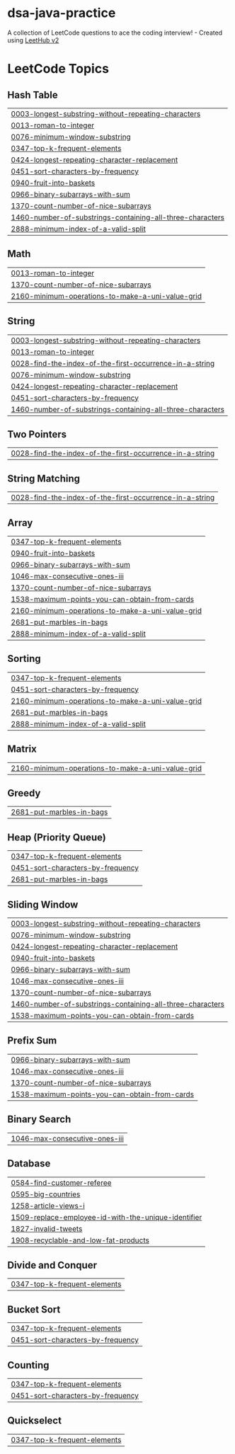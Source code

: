 # dsa-java-practice
A collection of LeetCode questions to ace the coding interview! - Created using [LeetHub v2](https://github.com/arunbhardwaj/LeetHub-2.0)

<!---LeetCode Topics Start-->
# LeetCode Topics
## Hash Table
|  |
| ------- |
| [0003-longest-substring-without-repeating-characters](https://github.com/Rhythm-Bhatia/dsa-java-practice/tree/master/0003-longest-substring-without-repeating-characters) |
| [0013-roman-to-integer](https://github.com/RHYTHM643/dsa-java-practice/tree/master/0013-roman-to-integer) |
| [0076-minimum-window-substring](https://github.com/Rhythm-Bhatia/dsa-java-practice/tree/master/0076-minimum-window-substring) |
| [0347-top-k-frequent-elements](https://github.com/Rhythm-Bhatia/dsa-java-practice/tree/master/0347-top-k-frequent-elements) |
| [0424-longest-repeating-character-replacement](https://github.com/Rhythm-Bhatia/dsa-java-practice/tree/master/0424-longest-repeating-character-replacement) |
| [0451-sort-characters-by-frequency](https://github.com/Rhythm-Bhatia/dsa-java-practice/tree/master/0451-sort-characters-by-frequency) |
| [0940-fruit-into-baskets](https://github.com/Rhythm-Bhatia/dsa-java-practice/tree/master/0940-fruit-into-baskets) |
| [0966-binary-subarrays-with-sum](https://github.com/Rhythm-Bhatia/dsa-java-practice/tree/master/0966-binary-subarrays-with-sum) |
| [1370-count-number-of-nice-subarrays](https://github.com/Rhythm-Bhatia/dsa-java-practice/tree/master/1370-count-number-of-nice-subarrays) |
| [1460-number-of-substrings-containing-all-three-characters](https://github.com/Rhythm-Bhatia/dsa-java-practice/tree/master/1460-number-of-substrings-containing-all-three-characters) |
| [2888-minimum-index-of-a-valid-split](https://github.com/RHYTHM643/dsa-java-practice/tree/master/2888-minimum-index-of-a-valid-split) |
## Math
|  |
| ------- |
| [0013-roman-to-integer](https://github.com/RHYTHM643/dsa-java-practice/tree/master/0013-roman-to-integer) |
| [1370-count-number-of-nice-subarrays](https://github.com/Rhythm-Bhatia/dsa-java-practice/tree/master/1370-count-number-of-nice-subarrays) |
| [2160-minimum-operations-to-make-a-uni-value-grid](https://github.com/RHYTHM643/dsa-java-practice/tree/master/2160-minimum-operations-to-make-a-uni-value-grid) |
## String
|  |
| ------- |
| [0003-longest-substring-without-repeating-characters](https://github.com/Rhythm-Bhatia/dsa-java-practice/tree/master/0003-longest-substring-without-repeating-characters) |
| [0013-roman-to-integer](https://github.com/RHYTHM643/dsa-java-practice/tree/master/0013-roman-to-integer) |
| [0028-find-the-index-of-the-first-occurrence-in-a-string](https://github.com/RHYTHM643/dsa-java-practice/tree/master/0028-find-the-index-of-the-first-occurrence-in-a-string) |
| [0076-minimum-window-substring](https://github.com/Rhythm-Bhatia/dsa-java-practice/tree/master/0076-minimum-window-substring) |
| [0424-longest-repeating-character-replacement](https://github.com/Rhythm-Bhatia/dsa-java-practice/tree/master/0424-longest-repeating-character-replacement) |
| [0451-sort-characters-by-frequency](https://github.com/Rhythm-Bhatia/dsa-java-practice/tree/master/0451-sort-characters-by-frequency) |
| [1460-number-of-substrings-containing-all-three-characters](https://github.com/Rhythm-Bhatia/dsa-java-practice/tree/master/1460-number-of-substrings-containing-all-three-characters) |
## Two Pointers
|  |
| ------- |
| [0028-find-the-index-of-the-first-occurrence-in-a-string](https://github.com/RHYTHM643/dsa-java-practice/tree/master/0028-find-the-index-of-the-first-occurrence-in-a-string) |
## String Matching
|  |
| ------- |
| [0028-find-the-index-of-the-first-occurrence-in-a-string](https://github.com/RHYTHM643/dsa-java-practice/tree/master/0028-find-the-index-of-the-first-occurrence-in-a-string) |
## Array
|  |
| ------- |
| [0347-top-k-frequent-elements](https://github.com/Rhythm-Bhatia/dsa-java-practice/tree/master/0347-top-k-frequent-elements) |
| [0940-fruit-into-baskets](https://github.com/Rhythm-Bhatia/dsa-java-practice/tree/master/0940-fruit-into-baskets) |
| [0966-binary-subarrays-with-sum](https://github.com/Rhythm-Bhatia/dsa-java-practice/tree/master/0966-binary-subarrays-with-sum) |
| [1046-max-consecutive-ones-iii](https://github.com/Rhythm-Bhatia/dsa-java-practice/tree/master/1046-max-consecutive-ones-iii) |
| [1370-count-number-of-nice-subarrays](https://github.com/Rhythm-Bhatia/dsa-java-practice/tree/master/1370-count-number-of-nice-subarrays) |
| [1538-maximum-points-you-can-obtain-from-cards](https://github.com/Rhythm-Bhatia/dsa-java-practice/tree/master/1538-maximum-points-you-can-obtain-from-cards) |
| [2160-minimum-operations-to-make-a-uni-value-grid](https://github.com/RHYTHM643/dsa-java-practice/tree/master/2160-minimum-operations-to-make-a-uni-value-grid) |
| [2681-put-marbles-in-bags](https://github.com/RHYTHM643/dsa-java-practice/tree/master/2681-put-marbles-in-bags) |
| [2888-minimum-index-of-a-valid-split](https://github.com/RHYTHM643/dsa-java-practice/tree/master/2888-minimum-index-of-a-valid-split) |
## Sorting
|  |
| ------- |
| [0347-top-k-frequent-elements](https://github.com/Rhythm-Bhatia/dsa-java-practice/tree/master/0347-top-k-frequent-elements) |
| [0451-sort-characters-by-frequency](https://github.com/Rhythm-Bhatia/dsa-java-practice/tree/master/0451-sort-characters-by-frequency) |
| [2160-minimum-operations-to-make-a-uni-value-grid](https://github.com/RHYTHM643/dsa-java-practice/tree/master/2160-minimum-operations-to-make-a-uni-value-grid) |
| [2681-put-marbles-in-bags](https://github.com/RHYTHM643/dsa-java-practice/tree/master/2681-put-marbles-in-bags) |
| [2888-minimum-index-of-a-valid-split](https://github.com/RHYTHM643/dsa-java-practice/tree/master/2888-minimum-index-of-a-valid-split) |
## Matrix
|  |
| ------- |
| [2160-minimum-operations-to-make-a-uni-value-grid](https://github.com/RHYTHM643/dsa-java-practice/tree/master/2160-minimum-operations-to-make-a-uni-value-grid) |
## Greedy
|  |
| ------- |
| [2681-put-marbles-in-bags](https://github.com/RHYTHM643/dsa-java-practice/tree/master/2681-put-marbles-in-bags) |
## Heap (Priority Queue)
|  |
| ------- |
| [0347-top-k-frequent-elements](https://github.com/Rhythm-Bhatia/dsa-java-practice/tree/master/0347-top-k-frequent-elements) |
| [0451-sort-characters-by-frequency](https://github.com/Rhythm-Bhatia/dsa-java-practice/tree/master/0451-sort-characters-by-frequency) |
| [2681-put-marbles-in-bags](https://github.com/RHYTHM643/dsa-java-practice/tree/master/2681-put-marbles-in-bags) |
## Sliding Window
|  |
| ------- |
| [0003-longest-substring-without-repeating-characters](https://github.com/Rhythm-Bhatia/dsa-java-practice/tree/master/0003-longest-substring-without-repeating-characters) |
| [0076-minimum-window-substring](https://github.com/Rhythm-Bhatia/dsa-java-practice/tree/master/0076-minimum-window-substring) |
| [0424-longest-repeating-character-replacement](https://github.com/Rhythm-Bhatia/dsa-java-practice/tree/master/0424-longest-repeating-character-replacement) |
| [0940-fruit-into-baskets](https://github.com/Rhythm-Bhatia/dsa-java-practice/tree/master/0940-fruit-into-baskets) |
| [0966-binary-subarrays-with-sum](https://github.com/Rhythm-Bhatia/dsa-java-practice/tree/master/0966-binary-subarrays-with-sum) |
| [1046-max-consecutive-ones-iii](https://github.com/Rhythm-Bhatia/dsa-java-practice/tree/master/1046-max-consecutive-ones-iii) |
| [1370-count-number-of-nice-subarrays](https://github.com/Rhythm-Bhatia/dsa-java-practice/tree/master/1370-count-number-of-nice-subarrays) |
| [1460-number-of-substrings-containing-all-three-characters](https://github.com/Rhythm-Bhatia/dsa-java-practice/tree/master/1460-number-of-substrings-containing-all-three-characters) |
| [1538-maximum-points-you-can-obtain-from-cards](https://github.com/Rhythm-Bhatia/dsa-java-practice/tree/master/1538-maximum-points-you-can-obtain-from-cards) |
## Prefix Sum
|  |
| ------- |
| [0966-binary-subarrays-with-sum](https://github.com/Rhythm-Bhatia/dsa-java-practice/tree/master/0966-binary-subarrays-with-sum) |
| [1046-max-consecutive-ones-iii](https://github.com/Rhythm-Bhatia/dsa-java-practice/tree/master/1046-max-consecutive-ones-iii) |
| [1370-count-number-of-nice-subarrays](https://github.com/Rhythm-Bhatia/dsa-java-practice/tree/master/1370-count-number-of-nice-subarrays) |
| [1538-maximum-points-you-can-obtain-from-cards](https://github.com/Rhythm-Bhatia/dsa-java-practice/tree/master/1538-maximum-points-you-can-obtain-from-cards) |
## Binary Search
|  |
| ------- |
| [1046-max-consecutive-ones-iii](https://github.com/Rhythm-Bhatia/dsa-java-practice/tree/master/1046-max-consecutive-ones-iii) |
## Database
|  |
| ------- |
| [0584-find-customer-referee](https://github.com/Rhythm-Bhatia/dsa-java-practice/tree/master/0584-find-customer-referee) |
| [0595-big-countries](https://github.com/Rhythm-Bhatia/dsa-java-practice/tree/master/0595-big-countries) |
| [1258-article-views-i](https://github.com/Rhythm-Bhatia/dsa-java-practice/tree/master/1258-article-views-i) |
| [1509-replace-employee-id-with-the-unique-identifier](https://github.com/Rhythm-Bhatia/dsa-java-practice/tree/master/1509-replace-employee-id-with-the-unique-identifier) |
| [1827-invalid-tweets](https://github.com/Rhythm-Bhatia/dsa-java-practice/tree/master/1827-invalid-tweets) |
| [1908-recyclable-and-low-fat-products](https://github.com/Rhythm-Bhatia/dsa-java-practice/tree/master/1908-recyclable-and-low-fat-products) |
## Divide and Conquer
|  |
| ------- |
| [0347-top-k-frequent-elements](https://github.com/Rhythm-Bhatia/dsa-java-practice/tree/master/0347-top-k-frequent-elements) |
## Bucket Sort
|  |
| ------- |
| [0347-top-k-frequent-elements](https://github.com/Rhythm-Bhatia/dsa-java-practice/tree/master/0347-top-k-frequent-elements) |
| [0451-sort-characters-by-frequency](https://github.com/Rhythm-Bhatia/dsa-java-practice/tree/master/0451-sort-characters-by-frequency) |
## Counting
|  |
| ------- |
| [0347-top-k-frequent-elements](https://github.com/Rhythm-Bhatia/dsa-java-practice/tree/master/0347-top-k-frequent-elements) |
| [0451-sort-characters-by-frequency](https://github.com/Rhythm-Bhatia/dsa-java-practice/tree/master/0451-sort-characters-by-frequency) |
## Quickselect
|  |
| ------- |
| [0347-top-k-frequent-elements](https://github.com/Rhythm-Bhatia/dsa-java-practice/tree/master/0347-top-k-frequent-elements) |
<!---LeetCode Topics End-->